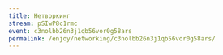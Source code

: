 ```yaml
---
title: Нетворкинг
stream: pSIwP8c1rmc
event: c3nolbb26n3j1qb56vor0g58ars
permalink: /enjoy/networking/c3nolbb26n3j1qb56vor0g58ars/
---
```


